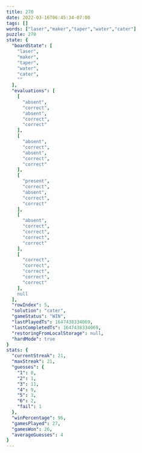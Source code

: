 ```yaml
---
title: 270
date: 2022-03-16T06:45:34-07:00
tags: []
words: ["laser","maker","taper","water","cater"]
puzzle: 270
state: {
  "boardState": [
    "laser",
    "maker",
    "taper",
    "water",
    "cater",
    ""
  ],
  "evaluations": [
    [
      "absent",
      "correct",
      "absent",
      "correct",
      "correct"
    ],
    [
      "absent",
      "correct",
      "absent",
      "correct",
      "correct"
    ],
    [
      "present",
      "correct",
      "absent",
      "correct",
      "correct"
    ],
    [
      "absent",
      "correct",
      "correct",
      "correct",
      "correct"
    ],
    [
      "correct",
      "correct",
      "correct",
      "correct",
      "correct"
    ],
    null
  ],
  "rowIndex": 5,
  "solution": "cater",
  "gameStatus": "WIN",
  "lastPlayedTs": 1647438334069,
  "lastCompletedTs": 1647438334069,
  "restoringFromLocalStorage": null,
  "hardMode": true
}
stats: {
  "currentStreak": 21,
  "maxStreak": 21,
  "guesses": {
    "1": 0,
    "2": 1,
    "3": 11,
    "4": 9,
    "5": 3,
    "6": 2,
    "fail": 1
  },
  "winPercentage": 96,
  "gamesPlayed": 27,
  "gamesWon": 26,
  "averageGuesses": 4
}
---
```


<!-- more -->
